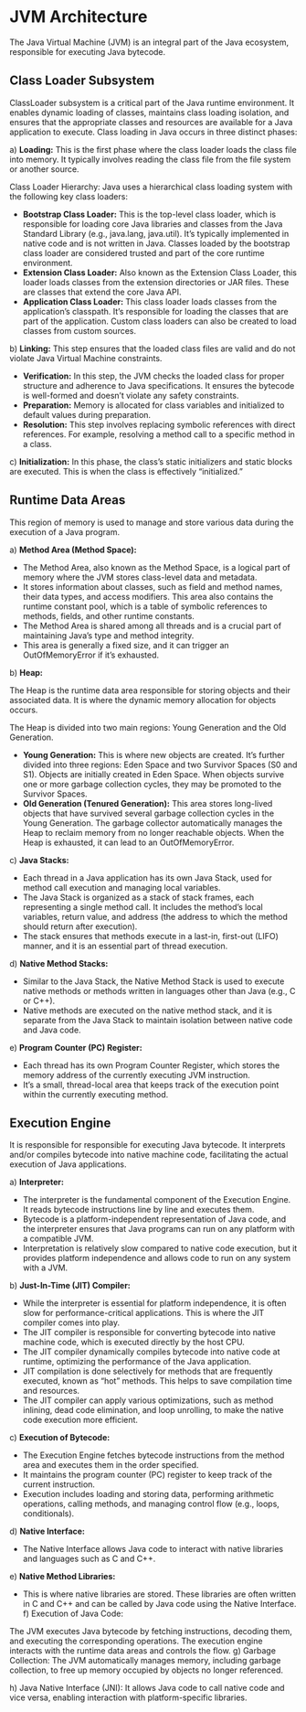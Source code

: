 # JVM Architecture

The Java Virtual Machine (JVM) is an integral part of the Java ecosystem, responsible for executing Java bytecode.

## Class Loader Subsystem

ClassLoader subsystem is a critical part of the Java runtime environment. It enables dynamic loading of classes, maintains class loading isolation, and ensures that the appropriate classes and resources are available for a Java application to execute. Class loading in Java occurs in three distinct phases:

a) **Loading:** This is the first phase where the class loader loads the class file into memory. It typically involves reading the class file from the file system or another source.

Class Loader Hierarchy: Java uses a hierarchical class loading system with the following key class loaders:

* **Bootstrap Class Loader:** This is the top-level class loader, which is responsible for loading core Java libraries and classes from the Java Standard Library (e.g., java.lang, java.util). It’s typically implemented in native code and is not written in Java. Classes loaded by the bootstrap class loader are considered trusted and part of the core runtime environment.
* **Extension Class Loader:** Also known as the Extension Class Loader, this loader loads classes from the extension directories or JAR files. These are classes that extend the core Java API.
* **Application Class Loader:** This class loader loads classes from the application’s classpath. It’s responsible for loading the classes that are part of the application. Custom class loaders can also be created to load classes from custom sources.

b) **Linking:** This step ensures that the loaded class files are valid and do not violate Java Virtual Machine constraints.

* **Verification:** In this step, the JVM checks the loaded class for proper structure and adherence to Java specifications. It ensures the bytecode is well-formed and doesn’t violate any safety constraints.
* **Preparation:** Memory is allocated for class variables and initialized to default values during preparation.
* **Resolution:** This step involves replacing symbolic references with direct references. For example, resolving a method call to a specific method in a class.

c) **Initialization:** In this phase, the class’s static initializers and static blocks are executed. This is when the class is effectively “initialized.”

## Runtime Data Areas

This region of memory is used to manage and store various data during the execution of a Java program.

a) **Method Area (Method Space):**

* The Method Area, also known as the Method Space, is a logical part of memory where the JVM stores class-level data and metadata.
* It stores information about classes, such as field and method names, their data types, and access modifiers. This area also contains the runtime constant pool, which is a table of symbolic references to methods, fields, and other runtime constants.
* The Method Area is shared among all threads and is a crucial part of maintaining Java’s type and method integrity.
* This area is generally a fixed size, and it can trigger an OutOfMemoryError if it’s exhausted.

b) **Heap:**

The Heap is the runtime data area responsible for storing objects and their associated data. It is where the dynamic memory allocation for objects occurs.

The Heap is divided into two main regions: Young Generation and the Old Generation.

* **Young Generation:** This is where new objects are created. It’s further divided into three regions: Eden Space and two Survivor Spaces (S0 and S1). Objects are initially created in Eden Space. When objects survive one or more garbage collection cycles, they may be promoted to the Survivor Spaces.
* **Old Generation (Tenured Generation):** This area stores long-lived objects that have survived several garbage collection cycles in the Young Generation.
The garbage collector automatically manages the Heap to reclaim memory from no longer reachable objects. When the Heap is exhausted, it can lead to an OutOfMemoryError.

c) **Java Stacks:**

* Each thread in a Java application has its own Java Stack, used for method call execution and managing local variables.
* The Java Stack is organized as a stack of stack frames, each representing a single method call. It includes the method’s local variables, return value, and address (the address to which the method should return after execution).
* The stack ensures that methods execute in a last-in, first-out (LIFO) manner, and it is an essential part of thread execution.

d) **Native Method Stacks:**

* Similar to the Java Stack, the Native Method Stack is used to execute native methods or methods written in languages other than Java (e.g., C or C++).
* Native methods are executed on the native method stack, and it is separate from the Java Stack to maintain isolation between native code and Java code.

e) **Program Counter (PC) Register:**

* Each thread has its own Program Counter Register, which stores the memory address of the currently executing JVM instruction.
* It’s a small, thread-local area that keeps track of the execution point within the currently executing method.

## Execution Engine

It is responsible for responsible for executing Java bytecode. It interprets and/or compiles bytecode into native machine code, facilitating the actual execution of Java applications.

a) **Interpreter:**

* The interpreter is the fundamental component of the Execution Engine. It reads bytecode instructions line by line and executes them.
* Bytecode is a platform-independent representation of Java code, and the interpreter ensures that Java programs can run on any platform with a compatible JVM.
* Interpretation is relatively slow compared to native code execution, but it provides platform independence and allows code to run on any system with a JVM.

b) **Just-In-Time (JIT) Compiler:**

* While the interpreter is essential for platform independence, it is often slow for performance-critical applications. This is where the JIT compiler comes into play.
* The JIT compiler is responsible for converting bytecode into native machine code, which is executed directly by the host CPU.
* The JIT compiler dynamically compiles bytecode into native code at runtime, optimizing the performance of the Java application.
* JIT compilation is done selectively for methods that are frequently executed, known as “hot” methods. This helps to save compilation time and resources.
* The JIT compiler can apply various optimizations, such as method inlining, dead code elimination, and loop unrolling, to make the native code execution more efficient.

c) **Execution of Bytecode:**

* The Execution Engine fetches bytecode instructions from the method area and executes them in the order specified.
* It maintains the program counter (PC) register to keep track of the current instruction.
* Execution includes loading and storing data, performing arithmetic operations, calling methods, and managing control flow (e.g., loops, conditionals).
  
d) **Native Interface:**

* The Native Interface allows Java code to interact with native libraries and languages such as C and C++.
  
e) **Native Method Libraries:**

* This is where native libraries are stored. These libraries are often written in C and C++ and can be called by Java code using the Native Interface.
f) Execution of Java Code:

The JVM executes Java bytecode by fetching instructions, decoding them, and executing the corresponding operations.
The execution engine interacts with the runtime data areas and controls the flow.
g) Garbage Collection: The JVM automatically manages memory, including garbage collection, to free up memory occupied by objects no longer referenced.

h) Java Native Interface (JNI): It allows Java code to call native code and vice versa, enabling interaction with platform-specific libraries.
